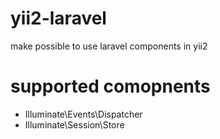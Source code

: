 # yii2-laravel
make possible to use laravel components in yii2

# supported comopnents
- Illuminate\Events\Dispatcher
- Illuminate\Session\Store
